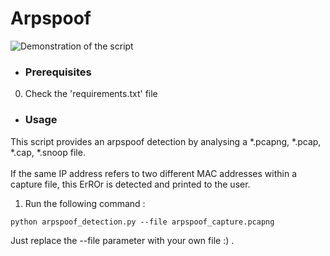 # Arpspoof

![Demonstration of the script](https://user-images.githubusercontent.com/64968597/142011794-6b83546b-a5ee-414f-8385-699e8221d9f7.png)

* ### Prerequisites
0. Check the 'requirements.txt' file

* ### Usage
This script provides an arpspoof detection by analysing a *.pcapng, *.pcap, *.cap, *.snoop file.
<br>
<br> If the same IP address refers to two different MAC addresses within a capture file, this ErROr is detected and printed to the user.

1. Run the following command :  
```
python arpspoof_detection.py --file arpspoof_capture.pcapng
```
Just replace the --file parameter with your own file :) .
